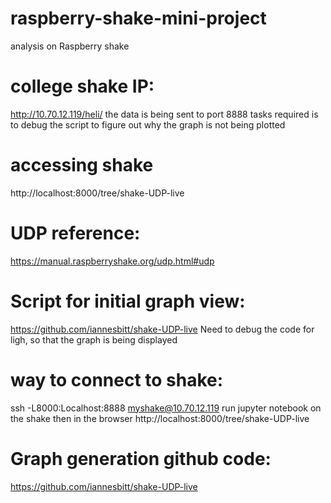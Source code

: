 # raspberry-shake-mini-project
analysis on Raspberry shake

# college shake IP:
http://10.70.12.119/heli/
the data is being sent to port 8888
tasks required is to debug the script to figure out why the graph is not being plotted
# accessing shake
http://localhost:8000/tree/shake-UDP-live

# UDP reference:
https://manual.raspberryshake.org/udp.html#udp

# Script for initial graph view:
https://github.com/iannesbitt/shake-UDP-live
Need to debug the code for ligh, so that the graph is being displayed

# way to connect to shake:
ssh -L8000:Localhost:8888 myshake@10.70.12.119
run jupyter notebook on the shake 
then in the browser http://localhost:8000/tree/shake-UDP-live

# Graph generation github code:
https://github.com/iannesbitt/shake-UDP-live

